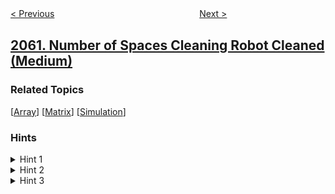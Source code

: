 <!--|This file generated by command(leetcode description); DO NOT EDIT.    |-->
<!--+----------------------------------------------------------------------+-->
<!--|@author    awesee <openset.wang@gmail.com>                           |-->
<!--|@link      https://github.com/awesee                                 |-->
<!--|@home      https://github.com/awesee/leetcode                        |-->
<!--+----------------------------------------------------------------------+-->

[< Previous](../check-if-an-original-string-exists-given-two-encoded-strings "Check if an Original String Exists Given Two Encoded Strings")
　　　　　　　　　　　　　　　　
[Next >](../count-vowel-substrings-of-a-string "Count Vowel Substrings of a String")

## [2061. Number of Spaces Cleaning Robot Cleaned (Medium)](https://leetcode.com/problems/number-of-spaces-cleaning-robot-cleaned "")



### Related Topics
  [[Array](../../tag/array/README.md)]
  [[Matrix](../../tag/matrix/README.md)]
  [[Simulation](../../tag/simulation/README.md)]

### Hints
<details>
<summary>Hint 1</summary>
Simulate how the robot moves and keep track of how many spaces it has cleaned so far.
</details>

<details>
<summary>Hint 2</summary>
When can we stop the simulation?
</details>

<details>
<summary>Hint 3</summary>
When the robot reaches a space that it has already cleaned and is facing the same direction as before, we can stop the simulation.
</details>
